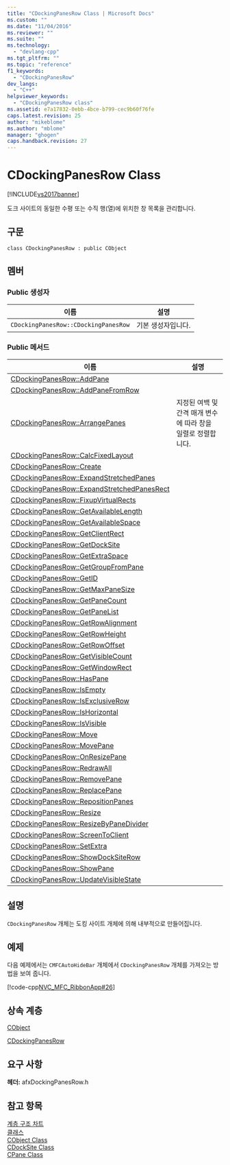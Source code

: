 ```yaml
---
title: "CDockingPanesRow Class | Microsoft Docs"
ms.custom: ""
ms.date: "11/04/2016"
ms.reviewer: ""
ms.suite: ""
ms.technology: 
  - "devlang-cpp"
ms.tgt_pltfrm: ""
ms.topic: "reference"
f1_keywords: 
  - "CDockingPanesRow"
dev_langs: 
  - "C++"
helpviewer_keywords: 
  - "CDockingPanesRow class"
ms.assetid: e7a17832-0ebb-4bce-b799-cec9b60f76fe
caps.latest.revision: 25
author: "mikeblome"
ms.author: "mblome"
manager: "ghogen"
caps.handback.revision: 27
---
```

# CDockingPanesRow Class
[!INCLUDE[vs2017banner](../../assembler/inline/includes/vs2017banner.md)]

도크 사이트의 동일한 수평 또는 수직 행\(열\)에 위치한 창 목록을 관리합니다.  
  
## 구문  
  
```  
class CDockingPanesRow : public CObject  
```  
  
## 멤버  
  
### Public 생성자  
  
|이름|설명|  
|--------|--------|  
|`CDockingPanesRow::CDockingPanesRow`|기본 생성자입니다.|  
  
### Public 메서드  
  
|이름|설명|  
|--------|--------|  
|[CDockingPanesRow::AddPane](../Topic/CDockingPanesRow::AddPane.md)||  
|[CDockingPanesRow::AddPaneFromRow](../Topic/CDockingPanesRow::AddPaneFromRow.md)||  
|[CDockingPanesRow::ArrangePanes](../Topic/CDockingPanesRow::ArrangePanes.md)|지정된 여백 및 간격 매개 변수에 따라 창을 일렬로 정렬합니다.|  
|[CDockingPanesRow::CalcFixedLayout](../Topic/CDockingPanesRow::CalcFixedLayout.md)||  
|[CDockingPanesRow::Create](../Topic/CDockingPanesRow::Create.md)||  
|[CDockingPanesRow::ExpandStretchedPanes](../Topic/CDockingPanesRow::ExpandStretchedPanes.md)||  
|[CDockingPanesRow::ExpandStretchedPanesRect](../Topic/CDockingPanesRow::ExpandStretchedPanesRect.md)||  
|[CDockingPanesRow::FixupVirtualRects](../Topic/CDockingPanesRow::FixupVirtualRects.md)||  
|[CDockingPanesRow::GetAvailableLength](../Topic/CDockingPanesRow::GetAvailableLength.md)||  
|[CDockingPanesRow::GetAvailableSpace](../Topic/CDockingPanesRow::GetAvailableSpace.md)||  
|[CDockingPanesRow::GetClientRect](../Topic/CDockingPanesRow::GetClientRect.md)||  
|[CDockingPanesRow::GetDockSite](../Topic/CDockingPanesRow::GetDockSite.md)||  
|[CDockingPanesRow::GetExtraSpace](../Topic/CDockingPanesRow::GetExtraSpace.md)||  
|[CDockingPanesRow::GetGroupFromPane](../Topic/CDockingPanesRow::GetGroupFromPane.md)||  
|[CDockingPanesRow::GetID](../Topic/CDockingPanesRow::GetID.md)||  
|[CDockingPanesRow::GetMaxPaneSize](../Topic/CDockingPanesRow::GetMaxPaneSize.md)||  
|[CDockingPanesRow::GetPaneCount](../Topic/CDockingPanesRow::GetPaneCount.md)||  
|[CDockingPanesRow::GetPaneList](../Topic/CDockingPanesRow::GetPaneList.md)||  
|[CDockingPanesRow::GetRowAlignment](../Topic/CDockingPanesRow::GetRowAlignment.md)||  
|[CDockingPanesRow::GetRowHeight](../Topic/CDockingPanesRow::GetRowHeight.md)||  
|[CDockingPanesRow::GetRowOffset](../Topic/CDockingPanesRow::GetRowOffset.md)||  
|[CDockingPanesRow::GetVisibleCount](../Topic/CDockingPanesRow::GetVisibleCount.md)||  
|[CDockingPanesRow::GetWindowRect](../Topic/CDockingPanesRow::GetWindowRect.md)||  
|[CDockingPanesRow::HasPane](../Topic/CDockingPanesRow::HasPane.md)||  
|[CDockingPanesRow::IsEmpty](../Topic/CDockingPanesRow::IsEmpty.md)||  
|[CDockingPanesRow::IsExclusiveRow](../Topic/CDockingPanesRow::IsExclusiveRow.md)||  
|[CDockingPanesRow::IsHorizontal](../Topic/CDockingPanesRow::IsHorizontal.md)||  
|[CDockingPanesRow::IsVisible](../Topic/CDockingPanesRow::IsVisible.md)||  
|[CDockingPanesRow::Move](../Topic/CDockingPanesRow::Move.md)||  
|[CDockingPanesRow::MovePane](../Topic/CDockingPanesRow::MovePane.md)||  
|[CDockingPanesRow::OnResizePane](../Topic/CDockingPanesRow::OnResizePane.md)||  
|[CDockingPanesRow::RedrawAll](../Topic/CDockingPanesRow::RedrawAll.md)||  
|[CDockingPanesRow::RemovePane](../Topic/CDockingPanesRow::RemovePane.md)||  
|[CDockingPanesRow::ReplacePane](../Topic/CDockingPanesRow::ReplacePane.md)||  
|[CDockingPanesRow::RepositionPanes](../Topic/CDockingPanesRow::RepositionPanes.md)||  
|[CDockingPanesRow::Resize](../Topic/CDockingPanesRow::Resize.md)||  
|[CDockingPanesRow::ResizeByPaneDivider](../Topic/CDockingPanesRow::ResizeByPaneDivider.md)||  
|[CDockingPanesRow::ScreenToClient](../Topic/CDockingPanesRow::ScreenToClient.md)||  
|[CDockingPanesRow::SetExtra](../Topic/CDockingPanesRow::SetExtra.md)||  
|[CDockingPanesRow::ShowDockSiteRow](../Topic/CDockingPanesRow::ShowDockSiteRow.md)||  
|[CDockingPanesRow::ShowPane](../Topic/CDockingPanesRow::ShowPane.md)||  
|[CDockingPanesRow::UpdateVisibleState](../Topic/CDockingPanesRow::UpdateVisibleState.md)||  
  
## 설명  
 `CDockingPanesRow` 개체는 도킹 사이트 개체에 의해 내부적으로 만들어집니다.  
  
## 예제  
 다음 예제에서는 `CMFCAutoHideBar` 개체에서 `CDockingPanesRow` 개체를 가져오는 방법을 보여 줍니다.  
  
 [!code-cpp[NVC_MFC_RibbonApp#26](../../mfc/reference/codesnippet/CPP/cdockingpanesrow-class_1.cpp)]  
  
## 상속 계층  
 [CObject](../../mfc/reference/cobject-class.md)  
  
 [CDockingPanesRow](../../mfc/reference/cdockingpanesrow-class.md)  
  
## 요구 사항  
 **헤더:** afxDockingPanesRow.h  
  
## 참고 항목  
 [계층 구조 차트](../../mfc/hierarchy-chart.md)   
 [클래스](../../mfc/reference/mfc-classes.md)   
 [CObject Class](../../mfc/reference/cobject-class.md)   
 [CDockSite Class](../../mfc/reference/cdocksite-class.md)   
 [CPane Class](../../mfc/reference/cpane-class.md)